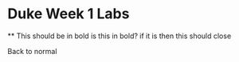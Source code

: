 # Duke Week 1 Labs
** This should be in bold
is this in bold?
if it is then this should close

Back to normal
